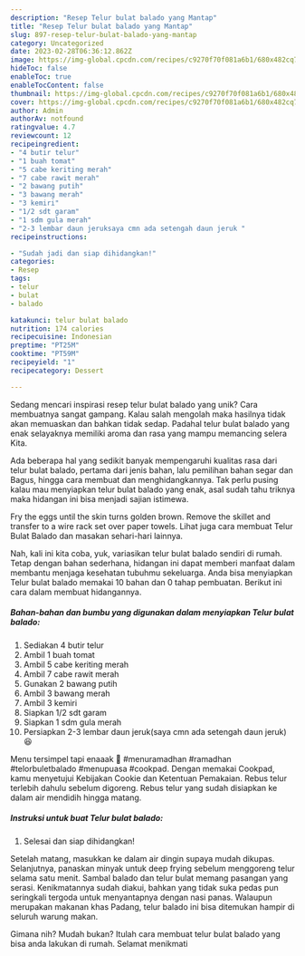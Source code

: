 ```yaml
---
description: "Resep Telur bulat balado yang Mantap"
title: "Resep Telur bulat balado yang Mantap"
slug: 897-resep-telur-bulat-balado-yang-mantap
category: Uncategorized
date: 2023-02-28T06:36:12.862Z
image: https://img-global.cpcdn.com/recipes/c9270f70f081a6b1/680x482cq70/telur-bulat-balado-foto-resep-utama.jpg
hideToc: false
enableToc: true
enableTocContent: false
thumbnail: https://img-global.cpcdn.com/recipes/c9270f70f081a6b1/680x482cq70/telur-bulat-balado-foto-resep-utama.jpg
cover: https://img-global.cpcdn.com/recipes/c9270f70f081a6b1/680x482cq70/telur-bulat-balado-foto-resep-utama.jpg
author: Admin
authorAv: notfound
ratingvalue: 4.7
reviewcount: 12
recipeingredient:
- "4 butir telur"
- "1 buah tomat"
- "5 cabe keriting merah"
- "7 cabe rawit merah"
- "2 bawang putih"
- "3 bawang merah"
- "3 kemiri"
- "1/2 sdt garam"
- "1 sdm gula merah"
- "2-3 lembar daun jeruksaya cmn ada setengah daun jeruk "
recipeinstructions:

- "Sudah jadi dan siap dihidangkan!"
categories:
- Resep
tags:
- telur
- bulat
- balado

katakunci: telur bulat balado 
nutrition: 174 calories
recipecuisine: Indonesian
preptime: "PT25M"
cooktime: "PT59M"
recipeyield: "1"
recipecategory: Dessert

---
```





Sedang mencari inspirasi resep telur bulat balado yang unik? Cara membuatnya sangat gampang. Kalau salah mengolah maka hasilnya tidak akan memuaskan dan bahkan tidak sedap. Padahal telur bulat balado yang enak selayaknya memiliki aroma dan rasa yang mampu memancing selera Kita.





Ada beberapa hal yang sedikit banyak mempengaruhi kualitas rasa dari telur bulat balado, pertama dari jenis bahan, lalu pemilihan bahan segar dan Bagus, hingga cara membuat dan menghidangkannya. Tak perlu pusing kalau mau menyiapkan telur bulat balado yang enak,      asal sudah tahu triknya maka hidangan ini bisa menjadi sajian istimewa.














Fry the eggs until the skin turns golden brown. Remove the skillet and transfer to a wire rack set over paper towels. Lihat juga cara membuat Telur Bulat Balado dan masakan sehari-hari lainnya.






Nah, kali ini kita coba, yuk, variasikan telur bulat balado sendiri di rumah. Tetap dengan bahan sederhana, hidangan ini dapat memberi manfaat dalam membantu menjaga kesehatan tubuhmu sekeluarga. Anda bisa menyiapkan Telur bulat balado memakai 10 bahan dan 0 tahap pembuatan. Berikut ini cara dalam membuat hidangannya.

<!--inarticleads1-->

##### Bahan-bahan dan bumbu yang digunakan dalam menyiapkan Telur bulat balado:

1. Sediakan 4 butir telur
1. Ambil 1 buah tomat
1. Ambil 5 cabe keriting merah
1. Ambil 7 cabe rawit merah
1. Gunakan 2 bawang putih
1. Ambil 3 bawang merah
1. Ambil 3 kemiri
1. Siapkan 1/2 sdt garam
1. Siapkan 1 sdm gula merah
1. Persiapkan 2-3 lembar daun jeruk(saya cmn ada setengah daun jeruk) 😆


Menu tersimpel tapi enaaak 🥰 #menuramadhan #ramadhan #telorbuletbalado #menupuasa #cookpad. Dengan memakai Cookpad, kamu menyetujui Kebijakan Cookie dan Ketentuan Pemakaian. Rebus telur terlebih dahulu sebelum digoreng. Rebus telur yang sudah disiapkan ke dalam air mendidih hingga matang. 

<!--inarticleads2-->

##### Instruksi untuk buat Telur bulat balado:


1. Selesai dan siap dihidangkan!

Setelah matang, masukkan ke dalam air dingin supaya mudah dikupas. Selanjutnya, panaskan minyak untuk deep frying sebelum menggoreng telur selama satu menit. Sambal balado dan telur bulat memang pasangan yang serasi. Kenikmatannya sudah diakui, bahkan yang tidak suka pedas pun seringkali tergoda untuk menyantapnya dengan nasi panas. Walaupun merupakan makanan khas Padang, telur balado ini bisa ditemukan hampir di seluruh warung makan. 

Gimana nih? Mudah bukan? Itulah cara membuat telur bulat balado yang bisa anda lakukan di rumah. Selamat menikmati
